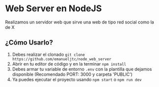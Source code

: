 # Web  Server en NodeJS 
Realizamos un servidor web que sirve una web de tipo red social como la de X

## ¿Cómo Usarlo?
1. Debes realizar el clonado `git clone https://github.com/emanueljtc/node_web_server`
2. Abrir en tu editor de código y en la terminar `npm install`
3. Debes armar tu variable de entorno `.env` con la plantilla que dejamos disponible (Recomendado PORT: 3000 y carpeta 'PUBLIC')
4. Ya puedes ejecutar el proyecto usando `npm start` o `npm run dev`